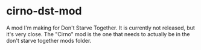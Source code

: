 # cirno-dst-mod

A mod I'm making for Don't Starve Together. It is currently not 
released, but it's very close.
The "Cirno" mod is the one that needs to actually be in the don't starve 
together mods folder.
